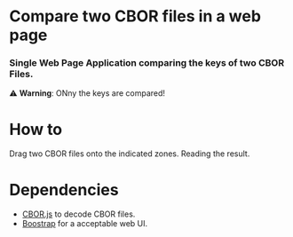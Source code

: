 # Compare two CBOR files in a web page

### Single Web Page Application comparing the keys of two CBOR Files.

⚠️ **Warning**: ONny the keys are compared!

# How to

Drag two CBOR files onto the indicated zones. Reading the result.

# Dependencies
  - [CBOR.js](https://github.com/paroga/cbor-js) to decode CBOR files.
  - [Boostrap](https://getbootstrap.com/) for a acceptable web UI.